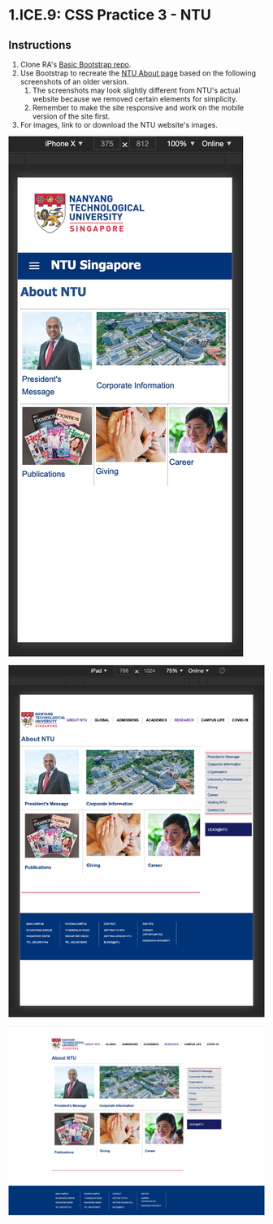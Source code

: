 # 1.ICE.9: CSS Practice 3 - NTU

## Instructions

1. Clone RA's [Basic Bootstrap repo](https://github.com/rocketacademy/basic-bootstrap-bootcamp).
2. Use Bootstrap to recreate the [NTU About page](https://www.ntu.edu.sg/about-us) based on the following screenshots of an older version.
   1. The screenshots may look slightly different from NTU's actual website because we removed certain elements for simplicity. 
   2. Remember to make the site responsive and work on the mobile version of the site first.
3. For images, link to or download the NTU website's images.

![Mobile View](../../.gitbook/assets/screen-shot-2020-12-08-at-10.24.39-pm.png)

![Tablet View](../../.gitbook/assets/screen-shot-2020-12-08-at-10.24.53-pm.png)

![Desktop View](../../.gitbook/assets/screen-shot-2020-12-08-at-10.23.19-pm.png)

